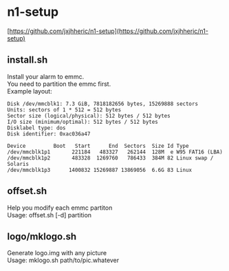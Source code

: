 # n1-setup
[https://github.com/jxjhheric/n1-setup](https://github.com/jxjhheric/n1-setup)

## install.sh
Install your alarm to emmc.  
You need to partition the emmc first.  
Example layout:  
```
Disk /dev/mmcblk1: 7.3 GiB, 7818182656 bytes, 15269888 sectors
Units: sectors of 1 * 512 = 512 bytes
Sector size (logical/physical): 512 bytes / 512 bytes
I/O size (minimum/optimal): 512 bytes / 512 bytes
Disklabel type: dos
Disk identifier: 0xac036a47

Device         Boot   Start      End  Sectors  Size Id Type
/dev/mmcblk1p1       221184   483327   262144  128M  e W95 FAT16 (LBA)
/dev/mmcblk1p2       483328  1269760   786433  384M 82 Linux swap / Solaris
/dev/mmcblk1p3      1400832 15269887 13869056  6.6G 83 Linux
```

## offset.sh
Help you modify each emmc partiton  
Usage: offset.sh [-d] partition  

## logo/mklogo.sh
Generate logo.img with any picture  
Usage: mklogo.sh path/to/pic.whatever  
